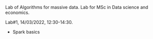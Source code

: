 Lab of Algorithms for massive data.
Lab for MSc in Data science and economics.

Lab#1, 14/03/2022, 12:30-14:30.
- Spark basics


